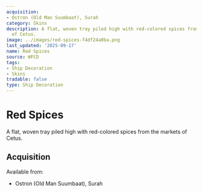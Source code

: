```yaml
---
acquisition:
- Ostron (Old Man Suumbaat), Surah
category: Skins
description: A flat, woven tray piled high with red-colored spices from the markets
  of Cetus.
image: ../images/red-spices-f4df24a0ba.png
last_updated: '2025-09-17'
name: Red Spices
source: WFCD
tags:
- Ship Decoration
- Skins
tradable: false
type: Ship Decoration
---
```


# Red Spices

A flat, woven tray piled high with red-colored spices from the markets of Cetus.

## Acquisition

Available from:
- Ostron (Old Man Suumbaat), Surah

